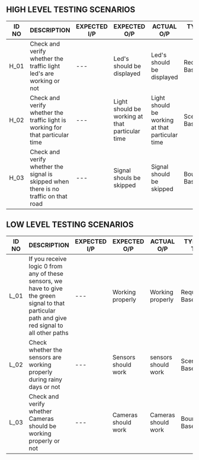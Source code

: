 ## HIGH LEVEL TESTING SCENARIOS

|ID NO|DESCRIPTION|EXPECTED I/P|EXPECTED O/P|ACTUAL O/P|TYPES OF TEST|
|---|---|---|---|---|---|
|H_01|Check and verify whether the traffic light led's are working or not|---|Led's should be displayed|Led's should be displayed|Requirement Based|
|H_02|Check and verify whether the traffic light is working for that particular time|---|Light should be working at that particular time|Light should be working at that particular time|Scenario Based|
|H_03|Check and verify whether the signal is skipped when there is no traffic on that road|---|Signal shouls be skipped|Signal should be skipped|Boundary Based|

## LOW LEVEL TESTING SCENARIOS

|ID NO|DESCRIPTION|EXPECTED I/P|EXPECTED O/P|ACTUAL O/P|TYPES OF TEST|
|---|---|---|---|---|---|
|L_01|If you receive logic 0 from any of these sensors, we have to give the green signal to that particular path and give red signal to all other paths|---|Working properly|Working properly|Requirement Based|
|L_02|Check whether the sensors are working properly during rainy days or not|---|Sensors should work|sensors should work|Scenario Based|
|L_03|Check and verify whether Cameras should be working properly or not|---|Cameras should work|Cameras should work|Boundary Based|
